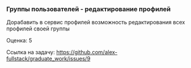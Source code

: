 ### Группы пользователей - редактирование профилей

Дорабавить в сервис профилей возможность редактирования всех профилей своей группы

Оценка: 5

Ссылка на задачу: https://github.com/alex-fullstack/graduate_work/issues/9
